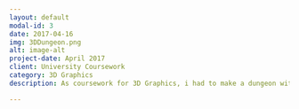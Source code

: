 ```yaml
---
layout: default
modal-id: 3
date: 2017-04-16
img: 3DDungeon.png
alt: image-alt
project-date: April 2017
client: University Coursework
category: 3D Graphics
description: As coursework for 3D Graphics, i had to make a dungeon with various visual effects.	<iframe width="560" height="315" src="https://www.youtube.com/embed/AbW8nn6e33g" frameborder="0" allow="accelerometer; autoplay; encrypted-media; gyroscope; picture-in-picture" allowfullscreen></iframe>

---
```

